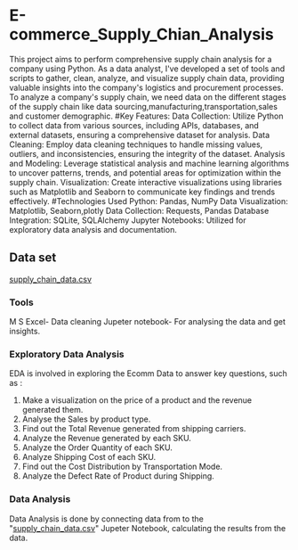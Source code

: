 # E-commerce_Supply_Chian_Analysis

This project aims to perform comprehensive supply chain analysis for a company using Python. As a data analyst, I've developed a set of tools and scripts to gather, clean, analyze, and visualize supply chain data, providing valuable insights into the company's logistics and procurement processes. To analyze a company's supply chain, we need data on the different stages of the supply chain like data sourcing,manufacturing,transportation,sales and customer demographic. #Key Features: Data Collection: Utilize Python to collect data from various sources, including APIs, databases, and external datasets, ensuring a comprehensive dataset for analysis. Data Cleaning: Employ data cleaning techniques to handle missing values, outliers, and inconsistencies, ensuring the integrity of the dataset. Analysis and Modeling: Leverage statistical analysis and machine learning algorithms to uncover patterns, trends, and potential areas for optimization within the supply chain. Visualization: Create interactive visualizations using libraries such as Matplotlib and Seaborn to communicate key findings and trends effectively. #Technologies Used Python: Pandas, NumPy Data Visualization: Matplotlib, Seaborn,plotly Data Collection: Requests, Pandas Database Integration: SQLite, SQLAlchemy Jupyter Notebooks: Utilized for exploratory data analysis and documentation.

## Data set

[supply_chain_data.csv](https://github.com/user-attachments/files/17461841/supply_chain_data.csv)

### Tools

M S Excel- Data cleaning
Jupeter notebook- For analysing the data and get insights.

### Exploratory Data Analysis
EDA is involved in exploring the Ecomm Data to answer key questions, such as :
1. Make a visualization on the price of a product and the revenue generated them.
2. Analyse the Sales by product type.
3. Find out the Total Revenue generated from shipping carriers.
4. Analyze the Revenue generated by each SKU.
5. Analyze the Order Quantity of each SKU.
6. Analyze Shipping Cost of each SKU.
7. Find out the Cost Distribution by Transportation Mode.
8. Analyze the Defect Rate of Product during Shipping.

### Data Analysis
 
 Data Analysis is done by connecting data from  to the "[supply_chain_data.csv](https://github.com/user-attachments/files/17462275/supply_chain_data.csv)"
Jupeter Notebook, calculating the results from the data.
